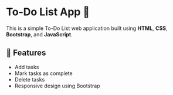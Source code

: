# To-Do List App 📝

This is a simple To-Do List web application built using **HTML**, **CSS**, **Bootstrap**, and **JavaScript**.

## 🌟 Features
- Add tasks
- Mark tasks as complete
- Delete tasks
- Responsive design using Bootstrap
